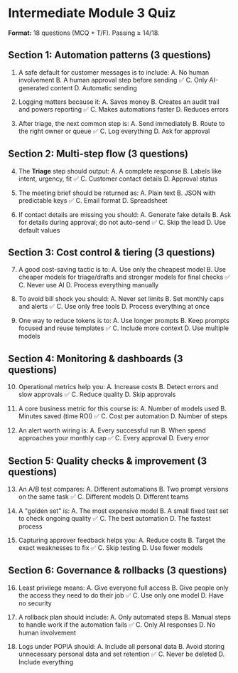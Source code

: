 # Intermediate Module 3 Quiz

**Format:** 18 questions (MCQ + T/F). Passing ≥ 14/18.

## Section 1: Automation patterns (3 questions)

1. A safe default for customer messages is to include:
   A. No human involvement
   B. A human approval step before sending ✅
   C. Only AI-generated content
   D. Automatic sending

2. Logging matters because it:
   A. Saves money
   B. Creates an audit trail and powers reporting ✅
   C. Makes automations faster
   D. Reduces errors

3. After triage, the next common step is:
   A. Send immediately
   B. Route to the right owner or queue ✅
   C. Log everything
   D. Ask for approval

## Section 2: Multi-step flow (3 questions)

4. The **Triage** step should output:
   A. A complete response
   B. Labels like intent, urgency, fit ✅
   C. Customer contact details
   D. Approval status

5. The meeting brief should be returned as:
   A. Plain text
   B. JSON with predictable keys ✅
   C. Email format
   D. Spreadsheet

6. If contact details are missing you should:
   A. Generate fake details
   B. Ask for details during approval; do not auto-send ✅
   C. Skip the lead
   D. Use default values

## Section 3: Cost control & tiering (3 questions)

7. A good cost-saving tactic is to:
   A. Use only the cheapest model
   B. Use cheaper models for triage/drafts and stronger models for final checks ✅
   C. Never use AI
   D. Process everything manually

8. To avoid bill shock you should:
   A. Never set limits
   B. Set monthly caps and alerts ✅
   C. Use only free tools
   D. Process everything at once

9. One way to reduce tokens is to:
   A. Use longer prompts
   B. Keep prompts focused and reuse templates ✅
   C. Include more context
   D. Use multiple models

## Section 4: Monitoring & dashboards (3 questions)

10. Operational metrics help you:
    A. Increase costs
    B. Detect errors and slow approvals ✅
    C. Reduce quality
    D. Skip approvals

11. A core business metric for this course is:
    A. Number of models used
    B. Minutes saved (time ROI) ✅
    C. Cost per automation
    D. Number of steps

12. An alert worth wiring is:
    A. Every successful run
    B. When spend approaches your monthly cap ✅
    C. Every approval
    D. Every error

## Section 5: Quality checks & improvement (3 questions)

13. An A/B test compares:
    A. Different automations
    B. Two prompt versions on the same task ✅
    C. Different models
    D. Different teams

14. A "golden set" is:
    A. The most expensive model
    B. A small fixed test set to check ongoing quality ✅
    C. The best automation
    D. The fastest process

15. Capturing approver feedback helps you:
    A. Reduce costs
    B. Target the exact weaknesses to fix ✅
    C. Skip testing
    D. Use fewer models

## Section 6: Governance & rollbacks (3 questions)

16. Least privilege means:
    A. Give everyone full access
    B. Give people only the access they need to do their job ✅
    C. Use only one model
    D. Have no security

17. A rollback plan should include:
    A. Only automated steps
    B. Manual steps to handle work if the automation fails ✅
    C. Only AI responses
    D. No human involvement

18. Logs under POPIA should:
    A. Include all personal data
    B. Avoid storing unnecessary personal data and set retention ✅
    C. Never be deleted
    D. Include everything
